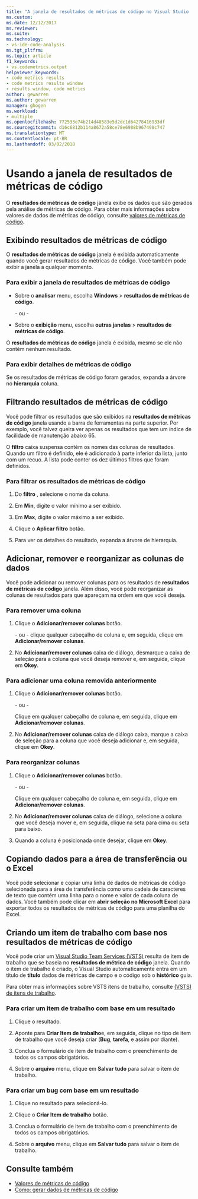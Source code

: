 ```yaml
---
title: "A janela de resultados de métricas de código no Visual Studio | Microsoft Docs"
ms.custom: 
ms.date: 12/12/2017
ms.reviewer: 
ms.suite: 
ms.technology:
- vs-ide-code-analysis
ms.tgt_pltfrm: 
ms.topic: article
f1_keywords:
- vs.codemetrics.output
helpviewer_keywords:
- code metrics results
- code metrics results window
- results window, code metrics
author: gewarren
ms.author: gewarren
manager: ghogen
ms.workload:
- multiple
ms.openlocfilehash: 772533e74b214d48583e5d2dc1d64278416933df
ms.sourcegitcommit: d16c6812b114a8672a58ce78e6988b967498c747
ms.translationtype: MT
ms.contentlocale: pt-BR
ms.lasthandoff: 03/02/2018
---
```

# <a name="using-the-code-metrics-results-window"></a>Usando a janela de resultados de métricas de código

O **resultados de métricas de código** janela exibe os dados que são gerados pela análise de métricas de código. Para obter mais informações sobre valores de dados de métricas de código, consulte [valores de métricas de código](../code-quality/code-metrics-values.md).

## <a name="displaying-code-metrics-results"></a>Exibindo resultados de métricas de código

O **resultados de métricas de código** janela é exibida automaticamente quando você gerar resultados de métricas de código. Você também pode exibir a janela a qualquer momento.

### <a name="to-display-the-code-metrics-results-window"></a>Para exibir a janela de resultados de métricas de código

- Sobre o **analisar** menu, escolha **Windows** > **resultados de métricas de código**.

   \- ou -

- Sobre o **exibição** menu, escolha **outras janelas** > **resultados de métricas de código**.

O **resultados de métricas de código** janela é exibida, mesmo se ele não contém nenhum resultado.

### <a name="to-view-code-metrics-details"></a>Para exibir detalhes de métricas de código

Se os resultados de métricas de código foram gerados, expanda a árvore no **hierarquia** coluna.

## <a name="filtering-code-metrics-results"></a>Filtrando resultados de métricas de código

Você pode filtrar os resultados que são exibidos na **resultados de métricas de código** janela usando a barra de ferramentas na parte superior. Por exemplo, você talvez queira ver apenas os resultados que tem um índice de facilidade de manutenção abaixo 65.

O **filtro** caixa suspensa contém os nomes das colunas de resultados. Quando um filtro é definido, ele é adicionado à parte inferior da lista, junto com um recuo. A lista pode conter os dez últimos filtros que foram definidos.

### <a name="to-filter-the-code-metrics-results"></a>Para filtrar os resultados de métricas de código

1.  Do **filtro** , selecione o nome da coluna.

2.  Em **Min**, digite o valor mínimo a ser exibido.

3.  Em **Max**, digite o valor máximo a ser exibido.

4.  Clique o **Aplicar filtro** botão.

5.  Para ver os detalhes do resultado, expanda a árvore de hierarquia.

## <a name="adding-removing-and-rearranging-data-columns"></a>Adicionar, remover e reorganizar as colunas de dados

Você pode adicionar ou remover colunas para os resultados de **resultados de métricas de código** janela. Além disso, você pode reorganizar as colunas de resultados para que apareçam na ordem em que você deseja.

### <a name="to-remove-a-column"></a>Para remover uma coluna

1. Clique o **Adicionar/remover colunas** botão.

     \- ou - clique qualquer cabeçalho de coluna e, em seguida, clique em **Adicionar/remover colunas**.

1. No **Adicionar/remover colunas** caixa de diálogo, desmarque a caixa de seleção para a coluna que você deseja remover e, em seguida, clique em **Okey**.

### <a name="to-add-a-previously-removed-column"></a>Para adicionar uma coluna removida anteriormente

1. Clique o **Adicionar/remover colunas** botão.

     \- ou -

     Clique em qualquer cabeçalho de coluna e, em seguida, clique em **Adicionar/remover colunas**.

1. No **Adicionar/remover colunas** caixa de diálogo caixa, marque a caixa de seleção para a coluna que você deseja adicionar e, em seguida, clique em **Okey**.

### <a name="to-rearrange-columns"></a>Para reorganizar colunas

1. Clique o **Adicionar/remover colunas** botão.

     \- ou -

     Clique em qualquer cabeçalho de coluna e, em seguida, clique em **Adicionar/remover colunas**.

1. No **Adicionar/remover colunas** caixa de diálogo, selecione a coluna que você deseja mover e, em seguida, clique na seta para cima ou seta para baixo.

1. Quando a coluna é posicionada onde desejar, clique em **Okey**.

## <a name="copying-data-to-the-clipboard-or-excel"></a>Copiando dados para a área de transferência ou o Excel

Você pode selecionar e copiar uma linha de dados de métricas de código selecionada para a área de transferência como uma cadeia de caracteres de texto que contém uma linha para o nome e valor de cada coluna de dados. Você também pode clicar em **abrir seleção no Microsoft Excel** para exportar todos os resultados de métricas de código para uma planilha do Excel.

## <a name="creating-a-work-item-based-on-code-metric-results"></a>Criando um item de trabalho com base nos resultados de métricas de código

Você pode criar um [Visual Studio Team Services (VSTS)](/vsts/index) resulta de item de trabalho que se baseia no **resultados de métrica de código** janela. Quando o item de trabalho é criado, o Visual Studio automaticamente entra em um título de **título** dados de métricas de campo e o código sob o **histórico** guia.

Para obter mais informações sobre VSTS itens de trabalho, consulte [(VSTS) de itens de trabalho](/vsts/work/work-items/index).

### <a name="to-create-a-work-item-based-on-a-result"></a>Para criar um item de trabalho com base em um resultado

1.  Clique o resultado.

2.  Aponte para **Criar Item de trabalho**e, em seguida, clique no tipo de item de trabalho que você deseja criar (**Bug**, **tarefa**, e assim por diante).

3.  Conclua o formulário de item de trabalho com o preenchimento de todos os campos obrigatórios.

4.  Sobre o **arquivo** menu, clique em **Salvar tudo** para salvar o item de trabalho.

### <a name="to-create-a-bug-based-on-a-result"></a>Para criar um bug com base em um resultado

1.  Clique no resultado para selecioná-lo.

2.  Clique o **Criar Item de trabalho** botão.

3.  Conclua o formulário de item de trabalho com o preenchimento de todos os campos obrigatórios.

4.  Sobre o **arquivo** menu, clique em **Salvar tudo** para salvar o item de trabalho.

## <a name="see-also"></a>Consulte também

- [Valores de métricas de código](../code-quality/code-metrics-values.md)
- [Como: gerar dados de métricas de código](../code-quality/how-to-generate-code-metrics-data.md)